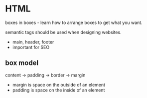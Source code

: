 # HTML

boxes in boxes - learn how to arrange boxes to get what you want. 

semantic tags should be used when designing websites. 
* main, header, footer
* important for SEO

## box model ##

content -> padding -> border -> margin
* margin is space on the outside of an element
* padding is space on the inside of an element

